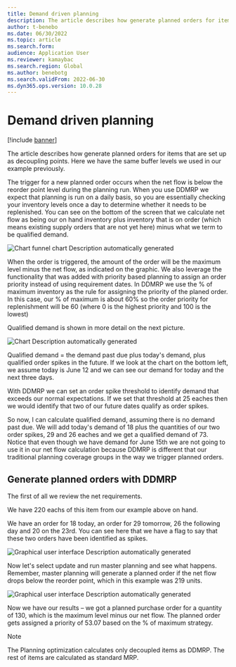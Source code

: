 ```yaml
---
title: Demand driven planning
description: The article describes how generate planned orders for items that are set up as decoupling points.
author: t-benebo
ms.date: 06/30/2022
ms.topic: article
ms.search.form:
audience: Application User
ms.reviewer: kamaybac
ms.search.region: Global
ms.author: benebotg
ms.search.validFrom: 2022-06-30
ms.dyn365.ops.version: 10.0.28
---
```


# Demand driven planning

[!include [banner](../../includes/banner.md)]

The article describes how generate planned orders for items that are set up as decoupling points. Here we have the same buffer levels we used in our example previously.

The trigger for a new planned order occurs when the net flow is below the reorder point level during the planning run. When you use DDMRP we expect that planning is run on a daily basis, so you are essentially checking your inventory levels once a day to determine whether it needs to be replenished. You can see on the bottom of the screen that we calculate net flow as being our on hand inventory plus inventory that is on order (which means existing supply orders that are not yet here) minus what we term to be qualified demand.

![Chart  funnel chart Description automatically generated](media/image16.png)

When the order is triggered, the amount of the order will be the maximum level minus the net flow, as indicated on the graphic. We also leverage the functionality that was added with priority based planning to assign an order priority instead of using requirement dates. In DDMRP we use the % of maximum inventory as the rule for assigning the priority of the planed order. In this case, our % of maximum is about 60% so the order priority for replenishment will be 60 (where 0 is the highest priority and 100 is the lowest)

Qualified demand is shown in more detail on the next picture.

![Chart Description automatically generated](media/image17.png)

Qualified demand = the demand past due plus today's demand, plus qualified order spikes in the future. If we look at the chart on the bottom left, we assume today is June 12 and we can see our demand for today and the next three days.

With DDMRP we can set an order spike threshold to identify demand that exceeds our normal expectations. If we set that threshold at 25 eaches then we would identify that two of our future dates qualify as order spikes.

So now, I can calculate qualified demand, assuming there is no demand past due. We will add today's demand of 18 plus the quantities of our two order spikes, 29 and 26 eaches and we get a qualified demand of 73. Notice that even though we have demand for June 15th we are not going to use it in our net flow calculation because DDMRP is different that our traditional planning coverage groups in the way we trigger planned orders.

## Generate planned orders with DDMRP

The first of all we review the net requirements.

We have 220 eachs of this item from our example above on hand.

We have an order for 18 today, an order for 29 tomorrow, 26 the following day and 20 on the 23rd. You can see here that we have a flag to say that these two orders have been identified as spikes.

![Graphical user interface Description automatically generated](media/image18.png)

Now let's select update and run master planning and see what happens. Remember, master planning will generate a planned order if the net flow drops below the reorder point, which in this example was 219 units.

![Graphical user interface Description automatically generated](media/image19.png)

Now we have our results – we got a planned purchase order for a quantity of 130, which is the maximum level minus our net flow. The planned order gets assigned a priority of 53.07 based on the % of maximum strategy.

> [!NOTE]
> The Planning optimization calculates only decoupled items as DDMRP. The rest of items are calculated as standard MRP.
